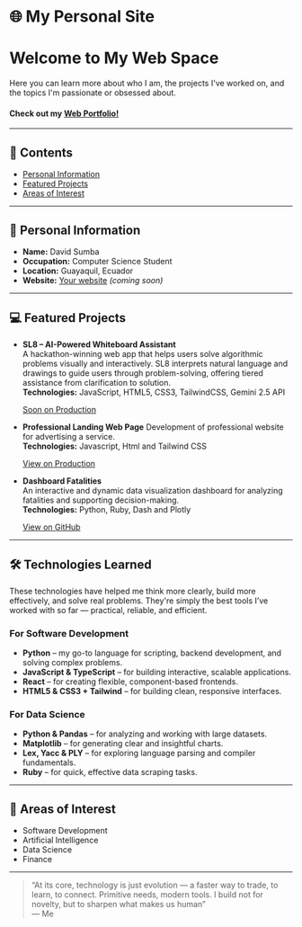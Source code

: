 # 🌐 My Personal Site

# Welcome to My Web Space

Here you can learn more about who I am, the projects I've worked on, and the topics I'm passionate or obsessed about.

#### Check out my [Web Portfolio!](https://2dsa3.github.io/Curriculum/portfolio.html)
---

## 📑 Contents

- [Personal Information](#personal-information)
- [Featured Projects](#featured-projects)
- [Areas of Interest](#areas-of-interest)

---

## 🧑 Personal Information

- **Name:** David Sumba  
- **Occupation:** Computer Science Student  
- **Location:** Guayaquil, Ecuador  
- **Website:** [Your website](#) *(coming soon)*

---

## 💻 Featured Projects

- **SL8 – AI-Powered Whiteboard Assistant**  
  A hackathon-winning web app that helps users solve algorithmic problems visually and interactively. SL8 interprets natural language and drawings to guide users through problem-solving, offering tiered     assistance from clarification to solution.  
  **Technologies:** JavaScript, HTML5, CSS3, TailwindCSS, Gemini 2.5 API
  
  [Soon on Production]()

- **Professional Landing Web Page** 
  Development of professional website for advertising a service.  
  **Technologies:** Javascript, Html and Tailwind CSS
  
  [View on Production](https://landing-puce-omega.vercel.app/)

- **Dashboard Fatalities**  
  An interactive and dynamic data visualization dashboard for analyzing fatalities and supporting decision-making.  
  **Technologies:** Python, Ruby, Dash and Plotly
  
  [View on GitHub](https://github.com/nhn2004/DashboardFatalities)
  
---

## 🛠️ Technologies Learned

These technologies have helped me think more clearly, build more effectively, and solve real problems. They're simply the best tools I’ve worked with so far — practical, reliable, and efficient.

### For Software Development
  
- **Python** – my go-to language for scripting, backend development, and solving complex problems.
- **JavaScript & TypeScript** – for building interactive, scalable applications.  
- **React** – for creating flexible, component-based frontends.
- **HTML5 & CSS3 + Tailwind** – for building clean, responsive interfaces.

### For Data Science
  
- **Python & Pandas** – for analyzing and working with large datasets.  
- **Matplotlib** – for generating clear and insightful charts.  
- **Lex, Yacc & PLY** – for exploring language parsing and compiler fundamentals.  
- **Ruby** – for quick, effective data scraping tasks.
---

## 🚀 Areas of Interest

- Software Development
- Artificial Intelligence
- Data Science
- Finance


---

> “At its core, technology is just evolution — a faster way to trade, to learn, to connect. Primitive needs, modern tools. I build not for novelty, but to sharpen what makes us human”  
> — Me
